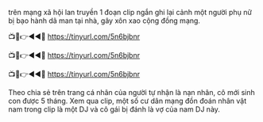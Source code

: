 trên mạng xã hội lan truyền 1 đoạn clip ngắn ghi lại cảnh một người phụ nữ bị bạo hành  dã man tại nhà, gây xôn xao cộng đồng mạng.

📺📱👉◄◄🔴 https://tinyurl.com/5n6bjbnr

📺📱👉◄◄🔴 https://tinyurl.com/5n6bjbnr

📺📱👉◄◄🔴 https://tinyurl.com/5n6bjbnr

Theo chia sẻ trên trang cá nhân của người tự nhận là nạn nhân, cô mới sinh con được 5 tháng. Xem qua clip, một số cư dân mạng đồn đoán nhân vật nam trong clip là một DJ và cô gái bị đánh là vợ của nam DJ này.
